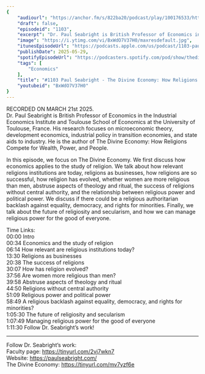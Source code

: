 ```yaml
---
{
	"audiourl": "https://anchor.fm/s/822ba20/podcast/play/100176533/https%3A%2F%2Fd3ctxlq1ktw2nl.cloudfront.net%2Fstaging%2F2025-2-21%2F19ecd17a-ee93-d877-f49d-814a2b71a7eb.m4a",
	"draft": false,
	"episodeid": "1103",
	"excerpt": "Dr. Paul Seabright is British Professor of Economics in the Industrial Economics Institute and Toulouse School of Economics at the University of Toulouse, France. His research focuses on microeconomic theory, development economics, industrial policy in transition economies, and state aids to industry. He is the author of The Divine Economy: How Religions Compete for Wealth, Power, and People.",
	"image": "https://i.ytimg.com/vi/BxWdO7V37H0/maxresdefault.jpg",
	"itunesEpisodeUrl": "https://podcasts.apple.com/us/podcast/1103-paul-seabright-the-divine-economy-how-religions/id1451347236?i=1000710459137&uo=4",
	"publishDate": 2025-05-29,
	"spotifyEpisodeUrl": "https://podcasters.spotify.com/pod/show/thedissenter/episodes/1103-Paul-Seabright---The-Divine-Economy-How-Religions-Compete-for-Wealth--Power--and-People-e30fl6l",
	"tags": [
		"Economics"
	],
	"title": "#1103 Paul Seabright - The Divine Economy: How Religions Compete for Wealth, Power, and People",
	"youtubeid": "BxWdO7V37H0"
}
---
```

RECORDED ON MARCH 21st 2025.  
Dr. Paul Seabright is British Professor of Economics in the Industrial Economics Institute and Toulouse School of Economics at the University of Toulouse, France. His research focuses on microeconomic theory, development economics, industrial policy in transition economies, and state aids to industry. He is the author of The Divine Economy: How Religions Compete for Wealth, Power, and People.

In this episode, we focus on The Divine Economy. We first discuss how economics applies to the study of religion. We talk about how relevant religions institutions are today, religions as businesses, how religions are so successful, how religion has evolved, whether women are more religious than men, abstruse aspects of theology and ritual, the success of religions without central authority, and the relationship between religious power and political power. We discuss if there could be a religious authoritarian backlash against equality, democracy, and rights for minorities. Finally, we talk about the future of religiosity and secularism, and how we can manage religious power for the good of everyone.

Time Links:  
<time>00:00</time> Intro  
<time>00:34</time> Economics and the study of religion  
<time>06:14</time> How relevant are religious institutions today?  
<time>13:30</time> Religions as businesses  
<time>20:38</time> The success of religions  
<time>30:07</time> How has religion evolved?  
<time>37:56</time> Are women more religious than men?  
<time>39:58</time> Abstruse aspects of theology and ritual  
<time>44:50</time> Religions without central authority  
<time>51:09</time> Religious power and political power  
<time>58:49</time> A religious backlash against equality, democracy, and rights for minorities?  
<time>1:05:30</time> The future of religiosity and secularism  
<time>1:07:49</time> Managing religious power for the good of everyone  
<time>1:11:30</time> Follow Dr. Seabright’s work!

---

Follow Dr. Seabright’s work:  
Faculty page: https://tinyurl.com/2vj7wkn7  
Website: https://paulseabright.com/  
The Divine Economy: https://tinyurl.com/mv7yzf6e
